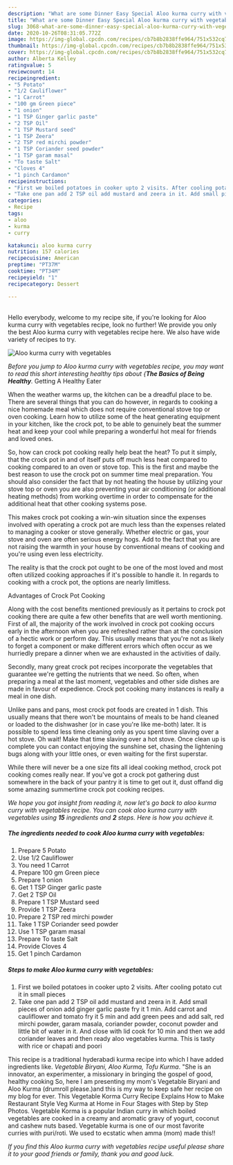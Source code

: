 ```yaml
---
description: "What are some Dinner Easy Special Aloo kurma curry with vegetables"
title: "What are some Dinner Easy Special Aloo kurma curry with vegetables"
slug: 3068-what-are-some-dinner-easy-special-aloo-kurma-curry-with-vegetables
date: 2020-10-26T08:31:05.772Z
image: https://img-global.cpcdn.com/recipes/cb7b8b2838ffe964/751x532cq70/aloo-kurma-curry-with-vegetables-recipe-main-photo.jpg
thumbnail: https://img-global.cpcdn.com/recipes/cb7b8b2838ffe964/751x532cq70/aloo-kurma-curry-with-vegetables-recipe-main-photo.jpg
cover: https://img-global.cpcdn.com/recipes/cb7b8b2838ffe964/751x532cq70/aloo-kurma-curry-with-vegetables-recipe-main-photo.jpg
author: Alberta Kelley
ratingvalue: 5
reviewcount: 14
recipeingredient:
- "5 Potato"
- "1/2 Cauliflower"
- "1 Carrot"
- "100 gm Green piece"
- "1 onion"
- "1 TSP Ginger garlic paste"
- "2 TSP Oil"
- "1 TSP Mustard seed"
- "1 TSP Zeera"
- "2 TSP red mirchi powder"
- "1 TSP Coriander seed powder"
- "1 TSP garam masal"
- "To taste Salt"
- "Cloves 4"
- "1 pinch Cardamon"
recipeinstructions:
- "First we boiled potatoes in cooker upto 2 visits. After cooling potato cut it in small pieces"
- "Take one pan add 2 TSP oil add mustard and zeera in it. Add small pieces of onion add ginger garlic paste fry it 1 min. Add carrot and cauliflower and tomato fry it 5 min and add green pees and add salt, red mirchi powder, garam masala, coriander powder, coconut powder and little bit of water in it. And close with lid cook for 10 min and then we add coriander leaves and then ready aloo vegetables kurma. This is tasty with rice or chapati and poori"
categories:
- Recipe
tags:
- aloo
- kurma
- curry

katakunci: aloo kurma curry 
nutrition: 157 calories
recipecuisine: American
preptime: "PT37M"
cooktime: "PT34M"
recipeyield: "1"
recipecategory: Dessert

---
```

<br>
Hello everybody, welcome to my recipe site, if you're looking for Aloo kurma curry with vegetables recipe, look no further! We provide you only the best Aloo kurma curry with vegetables recipe here. We also have wide variety of recipes to try.
<br>


![Aloo kurma curry with vegetables](https://img-global.cpcdn.com/recipes/cb7b8b2838ffe964/751x532cq70/aloo-kurma-curry-with-vegetables-recipe-main-photo.jpg)

<i>Before you jump to Aloo kurma curry with vegetables recipe, you may want to read this short interesting healthy tips about {<strong>The Basics of Being Healthy</strong>.</i>
Getting A Healthy Eater


When the weather warms up, the kitchen can be a dreadful place to be. There are several things that you can do however, in regards to cooking a nice homemade meal which does not require conventional stove top or oven cooking. Learn how to utilize some of the heat generating equipment in your kitchen, like the crock pot, to be able to genuinely beat the summer heat and keep your cool while preparing a wonderful hot meal for friends and loved ones.

So, how can crock pot cooking really help beat the heat? To put it simply, that the crock pot in and of itself puts off much less heat compared to cooking compared to an oven or stove top. This is the first and maybe the best reason to use the crock pot on summer time meal preparation. You should also consider the fact that by not heating the house by utilizing your stove top or oven you are also preventing your air conditioning (or additional heating methods) from working overtime in order to compensate for the additional heat that other cooking systems pose.

This makes crock pot cooking a win-win situation since the expenses involved with operating a crock pot are much less than the expenses related to managing a cooker or stove generally. Whether electric or gas, your stove and oven are often serious energy hogs. Add to the fact that you are not raising the warmth in your house by conventional means of cooking and you're using even less electricity.

 The reality is that the crock pot ought to be one of the most loved and most often utilized cooking approaches if it's possible to handle it. In regards to cooking with a crock pot, the options are nearly limitless.  

Advantages of Crock Pot Cooking

Along with the cost benefits mentioned previously as it pertains to crock pot cooking there are quite a few other benefits that are well worth mentioning. First of all, the majority of the work involved in crock pot cooking occurs early in the afternoon when you are refreshed rather than at the conclusion of a hectic work or perform day. This usually means that you're not as likely to forget a component or make different errors which often occur as we hurriedly prepare a dinner when we are exhausted in the activities of daily.

Secondly, many great crock pot recipes incorporate the vegetables that guarantee we're getting the nutrients that we need. So often, when preparing a meal at the last moment, vegetables and other side dishes are made in favour of expedience. Crock pot cooking many instances is really a meal in one dish.

 Unlike pans and pans, most crock pot foods are created in 1 dish. This usually means that there won't be mountains of meals to be hand cleaned or loaded to the dishwasher (or in case you're like me-both) later. It is possible to spend less time cleaning only as you spent time slaving over a hot stove. Oh wait! Make that time slaving over a hot stove. Once clean up is complete you can contact enjoying the sunshine set, chasing the lightening bugs along with your little ones, or even waiting for the first superstar.

While there will never be a one size fits all ideal cooking method, crock pot cooking comes really near. If you've got a crock pot gathering dust somewhere in the back of your pantry it is time to get out it, dust offand dig some amazing summertime crock pot cooking recipes.


<i>We hope you got insight from reading it, now let's go back to aloo kurma curry with vegetables recipe. You can cook aloo kurma curry with vegetables using <strong>15</strong> ingredients and <strong>2</strong> steps. Here is how you achieve it.
</i>

##### The ingredients needed to cook Aloo kurma curry with vegetables:

1. Prepare 5 Potato
1. Use 1/2 Cauliflower
1. You need 1 Carrot
1. Prepare 100 gm Green piece
1. Prepare 1 onion
1. Get 1 TSP Ginger garlic paste
1. Get 2 TSP Oil
1. Prepare 1 TSP Mustard seed
1. Provide 1 TSP Zeera
1. Prepare 2 TSP red mirchi powder
1. Take 1 TSP Coriander seed powder
1. Use 1 TSP garam masal
1. Prepare To taste Salt
1. Provide Cloves 4
1. Get 1 pinch Cardamon


##### Steps to make Aloo kurma curry with vegetables:

1. First we boiled potatoes in cooker upto 2 visits. After cooling potato cut it in small pieces
1. Take one pan add 2 TSP oil add mustard and zeera in it. Add small pieces of onion add ginger garlic paste fry it 1 min. Add carrot and cauliflower and tomato fry it 5 min and add green pees and add salt, red mirchi powder, garam masala, coriander powder, coconut powder and little bit of water in it. And close with lid cook for 10 min and then we add coriander leaves and then ready aloo vegetables kurma. This is tasty with rice or chapati and poori


This recipe is a traditional hyderabadi kurma recipe into which I have added ingredients like. *Vegetable Biryani, Aloo Kurma, Tofu Kurma*. &#34;She is an innovator, an experimenter, a missionary in bringing the gospel of good, healthy cooking So, here I am presenting my mom&#39;s Vegetable Biryani and Aloo Kurma (drumroll please.)and this is my way to keep safe her recipe on my blog for ever. This Vegetable Korma Curry Recipe Explains How to Make Restaurant Style Veg Kurma at Home in Four Stages with Step by Step Photos. Vegetable Korma is a popular Indian curry in which boiled vegetables are cooked in a creamy and aromatic gravy of yogurt, coconut and cashew nuts based. Vegetable kurma is one of our most favorite curries with puri/roti. We used to ecstatic when amma (mom) made this!! 

<i>If you find this Aloo kurma curry with vegetables recipe useful please share it to your good friends or family, thank you and good luck.</i>
